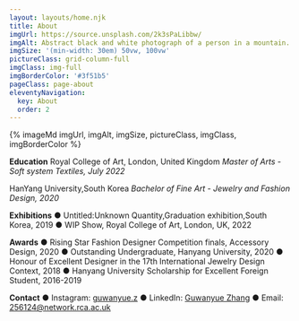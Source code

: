 ```yaml
---
layout: layouts/home.njk
title: About
imgUrl: https://source.unsplash.com/2k3sPaLibbw/
imgAlt: Abstract black and white photograph of a person in a mountain.
imgSize: '(min-width: 30em) 50vw, 100vw'
pictureClass: grid-column-full
imgClass: img-full
imgBorderColor: '#3f51b5'
pageClass: page-about
eleventyNavigation:
  key: About
  order: 2
---
```


{% imageMd imgUrl, imgAlt, imgSize, pictureClass, imgClass, imgBorderColor %}

**Education**
Royal College of Art, London, United Kingdom
*Master of Arts - Soft system Textiles, July 2022*

HanYang University,South Korea
*Bachelor of Fine Art - Jewelry and Fashion Design, 2020*

**Exhibitions**
● Untitled:Unknown Quantity,Graduation exhibition,South Korea, 2019
● WIP Show, Royal College of Art, London, UK, 2022

**Awards**
● Rising Star Fashion Designer Competition finals, Accessory Design, 2020
● Outstanding Undergraduate, Hanyang University, 2020
● Honour of Excellent Designer in the 17th International Jewelry Design Context, 2018
● Hanyang University Scholarship for Excellent Foreign Student, 2016-2019

**Contact**
● Instagram: [guwanyue.z](https://www.instagram.com/guwanyue.z/)
● LinkedIn: [Guwanyue Zhang](https://www.linkedin.com/in/guwanyue-zhang-0b840022b/)
● Email: 256124@network.rca.ac.uk
